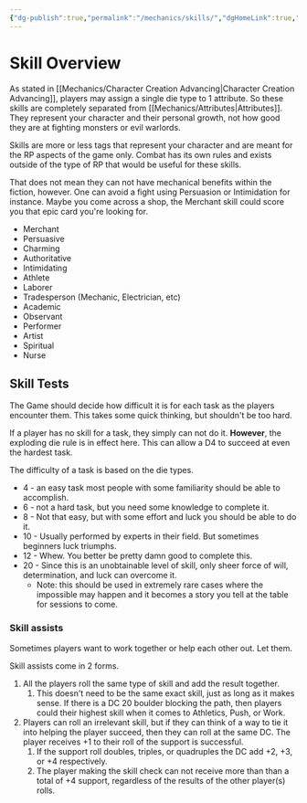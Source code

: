 ```yaml
---
{"dg-publish":true,"permalink":"/mechanics/skills/","dgHomeLink":true,"dgPassFrontmatter":false}
---
```



# Skill Overview

As stated in [[Mechanics/Character Creation Advancing|Character Creation Advancing]], players may assign a single die type to 1 attribute. So these skills are completely separated from [[Mechanics/Attributes|Attributes]]. They represent your character and their personal growth, not how good they are at fighting monsters or evil warlords.

Skills are more or less tags that represent your character and are meant for the RP aspects of the game only. Combat has its own rules and exists outside of the type of RP that would be useful for these skills.

That does not mean they can not have mechanical benefits within the fiction, however. One can avoid a fight using Persuasion or Intimidation for instance. Maybe you come across a shop, the Merchant skill could score you that epic card you're looking for.

- Merchant
- Persuasive
- Charming
- Authoritative
- Intimidating
- Athlete
- Laborer
- Tradesperson (Mechanic, Electrician, etc)
- Academic
- Observant
- Performer
- Artist
- Spiritual
- Nurse

## Skill Tests

The Game should decide how difficult it is for each task as the players encounter them. This takes some quick thinking, but shouldn't be too hard.

If a player has no skill for a task, they simply can not do it. **However**, the exploding die rule is in effect here. This can allow a D4 to succeed at even the hardest task.

The difficulty of a task is based on the die types.

- 4 - an easy task most people with some familiarity should be able to accomplish.
- 6 - not a hard task, but you need some knowledge to complete it.
- 8 - Not that easy, but with some effort and luck you should be able to do it.
- 10 - Usually performed by experts in their field. But sometimes beginners luck triumphs.
- 12 - Whew. You better be pretty damn good to complete this.
- 20 - Since this is an unobtainable level of skill, only sheer force of will, determination, and luck can overcome it.
  - Note: this should be used in extremely rare cases where the impossible may happen and it becomes a story you tell at the table for sessions to come.

### Skill assists

Sometimes players want to work together or help each other out. Let them.

Skill assists come in 2 forms.

1. All the players roll the same type of skill and add the result together.
   1. This doesn't need to be the same exact skill, just as long as it makes sense. If there is a DC 20 boulder blocking the path, then players could their highest skill when it comes to Athletics, Push, or Work.
2. Players can roll an irrelevant skill, but if they can think of a way to tie it into helping the player succeed, then they can roll at the same DC. The player receives +1 to their roll of the support is successful.
   1. If the support roll doubles, triples, or quadruples the DC add +2, +3, or +4 respectively.
   2. The player making the skill check can not receive more than than a total of +4 support, regardless of the results of the other player(s) rolls.
